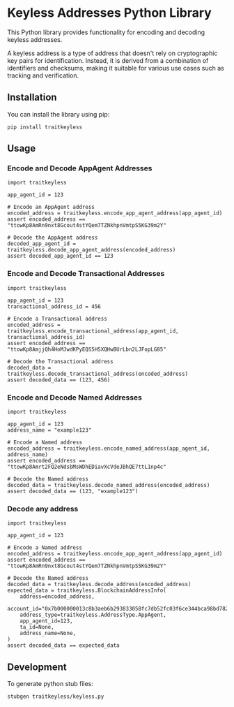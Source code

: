 # Keyless Addresses Python Library

This Python library provides functionality for encoding and decoding keyless addresses. 

A keyless address is a type of address that doesn't rely on cryptographic key pairs for identification. Instead, it is derived from a combination of identifiers and checksums, making it suitable for various use cases such as tracking and verification.

## Installation

You can install the library using pip:

``` python3
pip install traitkeyless
```

## Usage

### Encode and Decode AppAgent Addresses

``` python3
import traitkeyless

app_agent_id = 123

# Encode an AppAgent address
encoded_address = traitkeyless.encode_app_agent_address(app_agent_id)
assert encoded_address == "ttowKp8AmRn9nxt8Gcout4stYQem7TZNkhpnVmtpS5KG39m2Y"

# Decode the AppAgent address
decoded_app_agent_id = traitkeyless.decode_app_agent_address(encoded_address)
assert decoded_app_agent_id == 123
```

### Encode and Decode Transactional Addresses

``` python3
import traitkeyless

app_agent_id = 123
transactional_address_id = 456

# Encode a Transactional address
encoded_address = traitkeyless.encode_transactional_address(app_agent_id, transactional_address_id)
assert encoded_address == "ttowKp8AmjjQh4HoMJwdKPyEQS5HSXQHwBUrLbn2LJFopLG85"

# Decode the Transactional address
decoded_data = traitkeyless.decode_transactional_address(encoded_address)
assert decoded_data == (123, 456)
```

### Encode and Decode Named Addresses

``` python3
import traitkeyless

app_agent_id = 123
address_name = "example123"

# Encode a Named address
encoded_address = traitkeyless.encode_named_address(app_agent_id, address_name)
assert encoded_address == "ttowKp8Amrt2FQ2eNdsbMsWDhEDiavXcVdeJBhQE7ttL1np4c"

# Decode the Named address
decoded_data = traitkeyless.decode_named_address(encoded_address)
assert decoded_data == (123, "example123")
```

### Decode any address

``` python3
import traitkeyless

app_agent_id = 123

# Encode a Named address
encoded_address = traitkeyless.encode_app_agent_address(app_agent_id)
assert encoded_address == "ttowKp8AmRn9nxt8Gcout4stYQem7TZNkhpnVmtpS5KG39m2Y"

# Decode the Named address
decoded_data = traitkeyless.decode_address(encoded_address)
expected_data = traitkeyless.BlockchainAddressInfo(
    address=encoded_address,
    account_id="0x7b000000013c8b3aeb6b293833058fc7db52fc03f6ce344bca98bd7825ff7477",
    address_type=traitkeyless.AddressType.AppAgent,
    app_agent_id=123,
    ta_id=None,
    address_name=None,
)
assert decoded_data == expected_data
```

## Development

To generate python stub files:

`stubgen traitkeyless/keyless.py`
